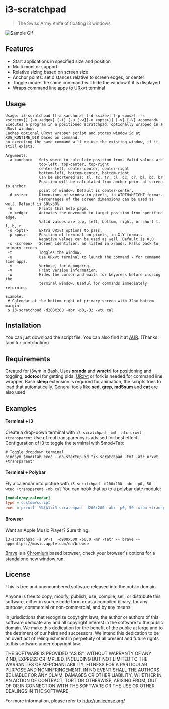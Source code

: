 i3-scratchpad
=============
>The Swiss Army Knife of floating i3 windows

![Sample Gif](https://gitlab.com/aquator/i3-scratchpad/-/raw/master/sample.gif)

Features
--------
- Start applications in specified size and position
- Multi monitor support
- Relative sizing based on screen size
- Anchor points: set distances relative to screen edges, or center
- Toggle mode: the same command will hide the window if it is displayed
- Wraps command line apps to URxvt terminal

Usage
-----
```
Usage: i3-scratchpad [[-a <anchor>] [-d <size>] [-p <pos>] [-s <screen>]] [-m <edge>] [-t] [-u [-w][-o <opts>]] [-v] [-V] <command>
Executes a program in a positioned scratchpad, optionally wrapped in a URxvt window.
Caches optional URxvt wrapper script and stores window id at XDG_RUNTIME_DIR based on command,
so executing the same command will re-use the existing window, if it still exists.

Arguments:
 -a <anchor>   Sets where to calculate position from. Valid values are
               top-left, top-center, top-right
               center-left, center-center, center-right
               bottom-left, bottom-center, bottom-right
               Can be shortened as: tl, tc, tr, cl, cc, cr, bl, bc, br
               Position will be calculated from anchor point of screen to anchor
               point of window. Default is center-center.
 -d <size>     Dimensions of window in pixels, in WIDTHxHEIGHT format.
               Percentages of the screen dimensions can be used as well. Default is 50%x50%
 -h            Prints this help page.
 -m <edge>     Animates the movement to target position from specified edge.
               Valid values are top, left, bottom, right, or short t, l, b, r
 -o <opts>     Extra URxvt options to pass.
 -p <pos>      Position of terminal on pixels, in X,Y format.
               Negative values can be used as well. Default is 0,0
 -s <screen>   Screen identifier, as listed in xrandr. Falls back to primary screen.
 -t            Toggles the window.
 -u            Use URxvt terminal to launch the command - for command line apps.
 -v            Verbose, for debugging.
 -V            Print version information.
 -w            Hides the cursor and waits for keypress before closing the
               terminal window. Useful for commands immediately returning.

Example:
 # Calendar at the bottom right of primary screen with 32px bottom margin:
 $ i3-scratchpad -d200x200 -abr -p0,-32 -wtu cal
```

Installation
------------
You can just download the script file. You can also find it at [AUR](https://aur.archlinux.org/packages/i3-scratchpad-git/). (Thanks tami for contribution)

Requirements
------------
Created for [i3wm] in [Bash]. Uses **xrandr** and **wmctrl** for positioning and toggling, **xdotool** for getting pids. [URxvt] or fork is needed for command line wrapper. Bash **sleep** extension is required for animation, the scripts tries to load that automatically. General tools like **sed**, **grep**, **md5sum** and **cat** are also used.

Examples
--------
#### Terminal + i3
Create a drop-down terminal with `i3-scratchpad -tmt -atc urxvt +transparent` Use of real transparency is advised for best effect.
Configuration of i3 to toggle the terminal with $mod+Tab:
```
# Toggle dropdown terminal
bindsym $mod+Tab exec --no-startup-id "i3-scratchpad -tmt -atc urxvt +transparent"
```

#### Terminal + Polybar
Fly a calendar into picture with `i3-scratchpad -d200x200 -abr -p0,-50 -wtuo +transparent -mb cal`
You can hook that up to a polybar date module:
```ini
[module/my-calendar]
type = custom/script
exec = printf '%%{A1:i3-scratchpad -d200x200 -abr -p0,-50 -wtuo +transparent -mb cal:}%s%%{A}' "$(date +%Y-%m-%d)"
```

#### Browser
Want an Apple Music Player? Sure thing.
```shell
i3-scratchpad -s DP-1  -d900x500 -p0,0 -mr -tatr -- brave --app=https://music.apple.com/en/browse
```

[Brave] is a [Chromium] based browser, check your browser's options for a standalone new window run.

License
-------
This is free and unencumbered software released into the public domain.

Anyone is free to copy, modify, publish, use, compile, sell, or
distribute this software, either in source code form or as a compiled
binary, for any purpose, commercial or non-commercial, and by any
means.

In jurisdictions that recognize copyright laws, the author or authors
of this software dedicate any and all copyright interest in the
software to the public domain. We make this dedication for the benefit
of the public at large and to the detriment of our heirs and
successors. We intend this dedication to be an overt act of
relinquishment in perpetuity of all present and future rights to this
software under copyright law.

THE SOFTWARE IS PROVIDED "AS IS", WITHOUT WARRANTY OF ANY KIND,
EXPRESS OR IMPLIED, INCLUDING BUT NOT LIMITED TO THE WARRANTIES OF
MERCHANTABILITY, FITNESS FOR A PARTICULAR PURPOSE AND NONINFRINGEMENT.
IN NO EVENT SHALL THE AUTHORS BE LIABLE FOR ANY CLAIM, DAMAGES OR
OTHER LIABILITY, WHETHER IN AN ACTION OF CONTRACT, TORT OR OTHERWISE,
ARISING FROM, OUT OF OR IN CONNECTION WITH THE SOFTWARE OR THE USE OR
OTHER DEALINGS IN THE SOFTWARE.

For more information, please refer to <http://unlicense.org/>


[i3wm]: https://i3wm.org/
[Bash]: https://www.gnu.org/software/bash/
[URxvt]: http://software.schmorp.de/pkg/rxvt-unicode.html
[Brave]: https://brave.com/
[Chromium]: https://www.chromium.org/
